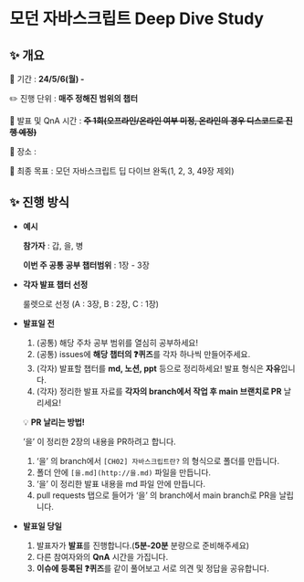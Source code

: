 # 모던 자바스크립트 Deep Dive Study

## ✨ 개요

📅 기간 : **24/5/6(월) -**

✏️ 진행 단위 : **매주 정해진 범위의 챕터**

🎁 발표 및 QnA 시간 : **~~주 1회(오프라인/온라인 여부 미정, 온라인의 경우 디스코드로 진행 예정)~~**

💬 장소 : 

🚩 최종 목표 : 모던 자바스크립트 딥 다이브 완독(1, 2, 3, 49장 제외)

## ✨ 진행 방식

- **예시**
    
    **참가자** : 갑, 을, 병
  
    **이번 주 공통 공부 챕터범위** : 1장 - 3장

- **각자 발표 챕터 선정**
    
    룰렛으로 선정 (A : 3장, B : 2장, C : 1장) 

- **발표일 전**
    1. (공통) 해당 주차 공부 범위를 열심히 공부하세요!
    2. (공통) issues에 **해당 챕터의 ❓퀴즈**를 각자 하나씩 만들어주세요.
    3. (각자) 발표할 챕터를 **md, 노션, ppt** 등으로 정리하세요! 발표 형식은 **자유**입니다.
    4. (각자) 정리한 발표 자료를 **각자의 branch에서 작업 후  main 브랜치로 PR** 날리세요!
    
    
    💡 **PR 날리는 방법!**
  
    ’을’ 이 정리한 2장의 내용을 PR하려고 합니다.
  
    1.  ‘을’ 의 branch에서  `[CH02] 자바스크립트란?` 의 형식으로 폴더를 만듭니다.
    2.  폴더 안에 `[을.md](http://을.md)`  파일을 만듭니다.
    3.  ‘을’ 이 정리한 발표 내용을 md 파일 안에 만듭니다.
    4.  pull requests 탭으로 들어가 ‘을’ 의 branch에서 main branch로 PR을 날립니다.

- **발표일 당일**
    1. 발표자가 **발표**를 진행합니다.(**5분-20분** 분량으로 준비해주세요)
    2. 다른 참여자와의 **QnA** 시간을 가집니다.
    3. **이슈에 등록된 ❓퀴즈**를 같이 풀어보고 서로 의견 및 정답을 공유합니다.
